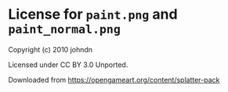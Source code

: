 # License for `paint.png` and `paint_normal.png`

Copyright (c) 2010 johndn

Licensed under CC BY 3.0 Unported.

Downloaded from https://opengameart.org/content/splatter-pack
